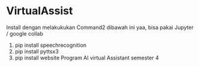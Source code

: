 # VirtualAssist
Install dengan melakukukan Command2 dibawah ini yaa, bisa pakai Jupyter / google collab
1. pip install speechrecognition
2. pip install pyttsx3
3. pip install website
Program AI virtual Assistant semester 4
